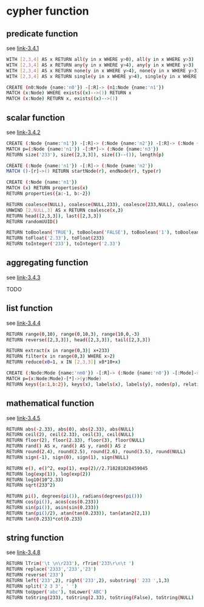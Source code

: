 # cypher function

## predicate function

see [link-3.4.1](https://neo4j.com/docs/developer-manual/current/cypher/functions/predicate/)

```bash
WITH [2,3,4] AS x RETURN all(y in x WHERE y>0), all(y in x WHERE y>3)
WITH [2,3,4] AS x RETURN any(y in x WHERE y>4), any(y in x WHERE y>3)
WITH [2,3,4] AS x RETURN none(y in x WHERE y>4), none(y in x WHERE y>3)
WITH [2,3,4] AS x RETURN single(y in x WHERE y>4), single(y in x WHERE y>3)

CREATE (n0:Node {name:'n0'}) -[:R]-> (n1:Node {name:'n1'})
MATCH (x:Node) WHERE exists((x)-->()) RETURN x
MATCH (x:Node) RETURN x, exists((x)-->())
```

## scalar function

see [link-3.4.2](https://neo4j.com/docs/developer-manual/current/cypher/functions/scalar/#functions-size)

```bash
CREATE (:Node {name:'n1'}) -[:R]-> (:Node {name:'n2'}) -[:R]-> (:Node {name:'n3'})
MATCH p=(:Node {name:'n1'}) -[:R*]-> (:Node {name:'n3'})
RETURN size('233'), size([2,3,3]), size(()--()), length(p)
```

```bash
CREATE (:Node {name:'n1'}) -[:R]-> (:Node {name:'n2'})
MATCH ()-[r]->() RETURN startNode(r), endNode(r), type(r)
```

```bash
CREATE (:Node {name:'n1'})
MATCH (x) RETURN properties(x)
RETURN properties({a:-1, b:-2})
```

```bash
RETURN coalesce(NULL), coalesce(NULL,233), coalesce(233,NULL), coalesce(23,3)
UNWIND [2,NULL,3] AS x RETURN coalesce(x,3)
RETURN head([2,3,3]), last([2,3,3])
RETURN randomUUID()

RETURN toBoolean('TRUE'), toBoolean('FALSE'), toBoolean('1'), toBoolean('0'), toBoolean('something')
RETURN toFloat('2.33'), toFloat(233)
RETURN toInteger('233'), toInteger('2.33')
```

## aggregating function

see [link-3.4.3](https://neo4j.com/docs/developer-manual/current/cypher/functions/aggregating/)

TODO

## list function

see [link-3.4.4](https://neo4j.com/docs/developer-manual/current/cypher/functions/list/)

```bash
RETURN range(0,10), range(0,10,3), range(10,0,-3)
RETURN reverse([2,3,3]), head([2,3,3]), tail([2,3,3])

RETURN extract(x in range(0,3)| x+233)
RETURN filter(x in range(0,3) WHERE x>2)
RETURN reduce(x0=1, x IN [2,3,3]| x0*10+x)
```

```bash
CREATE (:Node:Mode {name:'nm0'}) -[:R]-> (:Node {name:'n0'}) -[:Mode]-> (:Mode {name:'m0'})
MATCH p=(x:Node:Mode)-[*]->(y:Mode)
RETURN keys({a:1,b:2}), keys(x), labels(x), labels(y), nodes(p), relationships(p)
```

## mathematical function

see [link-3.4.5](https://neo4j.com/docs/developer-manual/current/cypher/functions/mathematical/numeric/)

```bash
RETURN abs(-2.33), abs(0), abs(2.33), abs(NULL)
RETURN ceil(2), ceil(2.33), ceil(3), ceil(NULL)
RETURN floor(2), floor(2.33), floor(3), floor(NULL)
RETURN rand() AS x, rand() AS y, rand() AS z
RETURN round(2.4), round(2.5), round(2.6), round(3.5), round(NULL)
RETURN sign(-1), sign(0), sign(1), sign(NULL)
```

```bash
RETURN e(), e()^2, exp(1), exp(2)//2.718281828459045
RETURN log(exp(1)), log(exp(2))
RETURN log10(10^2.33)
RETURN sqrt(233^2)
```

```bash
RETURN pi(), degrees(pi()), radians(degrees(pi()))
RETURN cos(pi()), acos(cos(0.233))
RETURN sin(pi()), asin(sin(0.233))
RETURN tan(pi()/2), atan(tan(0.233)), tan(atan2(2,1))
RETURN tan(0.233)*cot(0.233)
```

## string function

see [link-3.4.8](https://neo4j.com/docs/developer-manual/current/cypher/functions/string/)

```bash
RETURN lTrim('\t \n\r233'), rTrim('233\r\n\t ')
RETURN replace('2333','233','23')
RETURN reverse('233')
RETURN left('233',2), right('233',2), substring(' 233 ',1,3)
RETURN split('2 3 3', ' ')
RETURN toUpper('abc'), toLower('ABC')
RETURN toString(233), toString(2.33), toString(False), toString(NULL)
```
